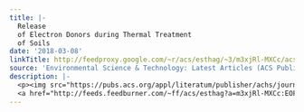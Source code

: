 ```yaml
---
title: |-
  Release
  of Electron Donors during Thermal Treatment
  of Soils
date: '2018-03-08'
linkTitle: http://feedproxy.google.com/~r/acs/esthag/~3/m3xjRl-MXCc/acs.est.7b06014
source: 'Environmental Science & Technology: Latest Articles (ACS Publications)'
description: |-
  <p><img src="https://pubs.acs.org/appl/literatum/publisher/achs/journals/content/esthag/0/esthag.ahead-of-print/acs.est.7b06014/20180307/images/medium/es-2017-06014x_0005.gif" alt="TOC Graphic"/></p><div><cite>Environmental Science & Technology</cite></div><div>DOI: 10.1021/acs.est.7b06014</div><div class="feedflare">
  <a href="http://feeds.feedburner.com/~ff/acs/esthag?a=m3xjRl-MXCc:EOF2ZHPUOTA:yIl2AUoC8zA"><img src="http://feeds.feedburner.com/~ff/acs/esthag?d=yIl2AUoC8zA" border="0"></img></a>
---
```

